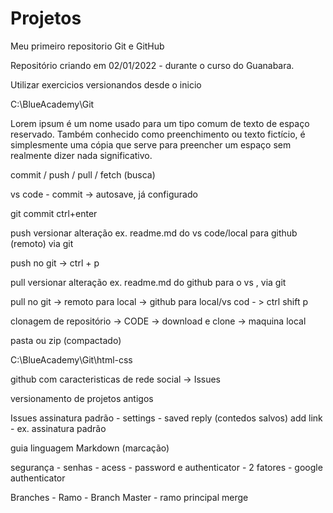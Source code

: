 # Projetos
Meu primeiro repositorio Git e GitHub

Repositório criando em 02/01/2022 - durante o curso do Guanabara.

Utilizar exercicios versionandos desde o inicio

C:\BlueAcademy\Git

Lorem ipsum é um nome usado para um tipo comum de texto de espaço reservado. Também conhecido como preenchimento ou texto fictício, é simplesmente uma cópia que serve para preencher um espaço sem realmente dizer nada significativo. 

commit / push / pull / fetch (busca)

vs code - commit -> autosave, já configurado

git commit ctrl+enter

push versionar alteração ex. readme.md do vs code/local para github (remoto) via git

push no git -> ctrl + p 

pull versionar alteração ex. readme.md do github para o vs , via git

pull  no git ->  remoto para local -> github para local/vs cod - > ctrl shift p

clonagem de repositório -> CODE -> download e clone -> maquina local 

pasta ou zip (compactado)

C:\BlueAcademy\Git\html-css

github com caracteristicas de rede social -> Issues

versionamento de projetos antigos

Issues
assinatura padrão - settings - saved reply (contedos salvos)
add link - ex. assinatura padrão

guia linguagem Markdown (marcação)

segurança - senhas - acess - password e authenticator - 2 fatores - google authenticator

Branches - Ramo - Branch Master - ramo principal
merge



